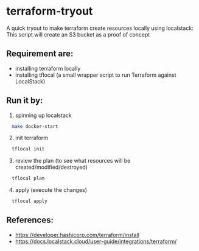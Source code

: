 # terraform-tryout

A quick tryout to make terraform create resources locally using localstack:
This script will create an S3 bucket as a proof of concept

Requirement are:
----------------
- installing terraform locally
- installing tflocal (a small wrapper script to run Terraform against LocalStack)

Run it by:
----------
1. spinning up localstack
```bash
  make docker-start
```
2. init terraform
```bash
  tflocal init
```
3. review the plan (to see what resources will be created/modified/destroyed)
```bash
  tflocal plan
```
4. apply (execute the changes)
```bash
  tflocal apply
```

References:
-----------
- https://developer.hashicorp.com/terraform/install
- https://docs.localstack.cloud/user-guide/integrations/terraform/

